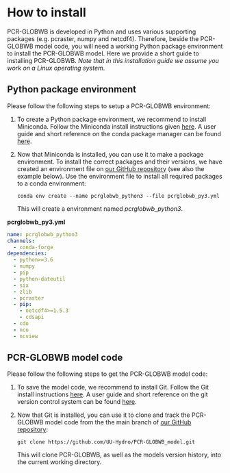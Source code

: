 # How to install

PCR-GLOBWB is developed in Python and uses various supporting packages (e.g. pcraster, numpy and netcdf4). Therefore, beside the PCR-GLOBWB model code, you will need a working Python package environment to install the PCR-GLOBWB model. Here we provide a short guide to installing PCR-GLOBWB. *Note that in this installation guide we assume you work on a Linux operating system*.

## Python package environment

Please follow the following steps to setup a PCR-GLOBWB environment:

1. To create a Python package environment, we recommend to install Miniconda. Follow the Miniconda install instructions given [here](https://docs.conda.io/en/latest/miniconda.html). A user guide and short reference on the conda package manager can be found [here](https://docs.conda.io/projects/conda/en/latest/user-guide/cheatsheet.html).

2. Now that Miniconda is installed, you can use it to make a package environment. To install the correct packages and their versions, we have created an environment file on [our GitHub repository](https://github.com/UU-Hydro/PCR-GLOBWB_model/blob/master/conda_env/pcrglobwb_py3.yml) (see also the example below). Use the environment file to install all required packages to a conda environment:

    `conda env create --name pcrglobwb_python3 --file pcrglobwb_py3.yml`

    This will create a environment named *pcrglobwb_python3*.

**pcrglobwb_py3.yml**
```yml
name: pcrglobwb_python3
channels:
  - conda-forge
dependencies:
  - python>=3.6
  - numpy
  - pip
  - python-dateutil
  - six  
  - zlib
  - pcraster
  - pip:
    - netcdf4>=1.5.3
    - cdsapi
  - cdo
  - nco
  - ncview
```

## PCR-GLOBWB model code

Please follow the following steps to get the PCR-GLOBWB model code:

1. To save the model code, we recommend to install Git. Follow the Git install instructions [here](https://git-scm.com/book/en/v2/Getting-Started-Installing-Git). A user guide and short reference on the git version control system can be found [here](https://training.github.com/downloads/github-git-cheat-sheet/).

2. Now that Git is installed, you can use it to clone and track the PCR-GLOBWB model code from the the main branch of [our GitHub repository](https://github.com/UU-Hydro/PCR-GLOBWB_model):

    
    `git clone https://github.com/UU-Hydro/PCR-GLOBWB_model.git`

    This will clone PCR-GLOBWB, as well as the models version history, into the current working directory.